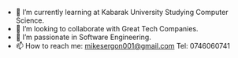 - 🌱 I’m currently learning at Kabarak University Studying Computer Science.
- 👯 I’m looking to collaborate with Great Tech Companies.
- 🤔 I’m passionate in Software Engineering.
- 📫 How to reach me: mikesergon001@gmail.com Tel: 0746060741 
